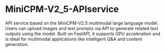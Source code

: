 # MiniCPM-V2_5-APIservice
API service based on the MiniCPM-V2.5 multimodal large language model. Users can upload images and text prompts via API to generate related text outputs using the model. Built on FastAPI, it supports GPU acceleration and is ideal for multimodal applications like intelligent Q&amp;A and content generation.
